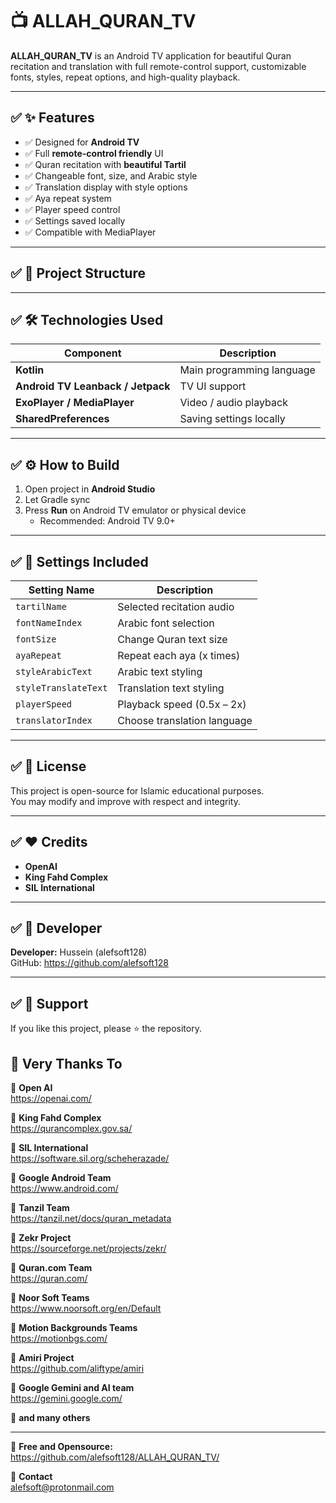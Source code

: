 # 📺 ALLAH_QURAN_TV

**ALLAH_QURAN_TV** is an Android TV application for beautiful Quran recitation and translation with full remote-control support, customizable fonts, styles, repeat options, and high-quality playback.

---

## ✅ ✨ Features

- ✅ Designed for **Android TV**  
- ✅ Full **remote-control friendly** UI  
- ✅ Quran recitation with **beautiful Tartil**  
- ✅ Changeable font, size, and Arabic style  
- ✅ Translation display with style options  
- ✅ Aya repeat system  
- ✅ Player speed control  
- ✅ Settings saved locally  
- ✅ Compatible with MediaPlayer

---

## ✅ 📂 Project Structure


---

## ✅ 🛠 Technologies Used

| Component | Description |
|----------|-------------|
| **Kotlin** | Main programming language |
| **Android TV Leanback / Jetpack** | TV UI support |
| **ExoPlayer / MediaPlayer** | Video / audio playback |
| **SharedPreferences** | Saving settings locally |

---

## ✅ ⚙️ How to Build

1. Open project in **Android Studio**
2. Let Gradle sync
3. Press **Run** on Android TV emulator or physical device  
   - Recommended: Android TV 9.0+

---

## ✅ 🔧 Settings Included

| Setting Name | Description |
|--------------|-------------|
| `tartilName` | Selected recitation audio |
| `fontNameIndex` | Arabic font selection |
| `fontSize` | Change Quran text size |
| `ayaRepeat` | Repeat each aya (x times) |
| `styleArabicText` | Arabic text styling |
| `styleTranslateText` | Translation text styling |
| `playerSpeed` | Playback speed (0.5x – 2x) |
| `translatorIndex` | Choose translation language |

---

## ✅ 📜 License

This project is open-source for Islamic educational purposes.  
You may modify and improve with respect and integrity.

---

## ✅ ❤️ Credits

- **OpenAI**
- **King Fahd Complex**
- **SIL International**

---

## ✅ 👤 Developer

**Developer:** Hussein (alefsoft128)  
GitHub: https://github.com/alefsoft128

---

## ✅ 🌟 Support

If you like this project, please ⭐ the repository.

## 🌸 Very Thanks To

🌸 **Open AI**  
https://openai.com/

🌸 **King Fahd Complex**  
https://qurancomplex.gov.sa/

🌸 **SIL International**  
https://software.sil.org/scheherazade/

🌸 **Google Android Team**  
https://www.android.com/

🌸 **Tanzil Team**  
https://tanzil.net/docs/quran_metadata

🌸 **Zekr Project**  
https://sourceforge.net/projects/zekr/

🌸 **Quran.com Team**  
https://quran.com/

🌸 **Noor Soft Teams**  
https://www.noorsoft.org/en/Default

🌸 **Motion Backgrounds Teams**  
https://motionbgs.com/

🌸 **Amiri Project**  
https://github.com/aliftype/amiri

🌸 **Google Gemini and AI team**  
https://gemini.google.com/

🌸 **and many others**  


---

🌸 **Free and Opensource:**  
https://github.com/alefsoft128/ALLAH_QURAN_TV/

📩 **Contact**  
alefsoft@protonmail.com



